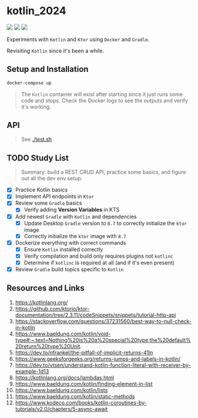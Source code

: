 # kotlin_2024

[![](https://img.shields.io/badge/Kotlin-1.9.22-purple.svg)](https://kotlinlang.org/) [![](https://img.shields.io/badge/ktor-2.3.11-purple.svg)](https://ktor.io/docs/welcome.html)
[![](https://img.shields.io/badge/gradle-8.7-blue.svg)](https://docs.gradle.org/current/userguide/userguide.html)

Experiments with `Kotlin` and `Ktor` using `Docker` and `Gradle`.

Revisiting  `Kotlin` since it's been a while.

## Setup and Installation

```bash
docker-compose up
```

> The `Kotlin` container will exist after starting since it just runs some code and stops. Check the Docker logs to see the outputs and verify it's working.

## API

> See [./test.sh](./test.sh)

## TODO Study List

> Summary: build a REST CRUD API, practice some basics, and figure out all the dev env setup.

- [x] Practice Kotlin basics
- [x] Implement API endpoints in `Ktor`
- [x] Review some `Gradle` basics
  - [x] Verify adding **Version Variables** in KTS
- [x] Add newest `Gradle` with `Kotlin` and dependencies
  - [x] Update Desktop `Gradle` version to `8.7` to correctly initialize the `ktor` image
  - [x] Correctly initialize the `ktor` image with `8.7`
- [x] Dockerize everything with correct commands
  - [x] Ensure `Kotlin` installed correctly
  - [x] Verify compilation and build only requires plugins not `kotlinc`
  - [x] Determine if `kotlinc` is required at all (and if it's even present)
- [x] Review `Gradle` build topics specific to `Kotlin`

## Resources and Links 

1. https://kotlinlang.org/
2. https://github.com/ktorio/ktor-documentation/tree/2.3.11/codeSnippets/snippets/tutorial-http-api
3. https://stackoverflow.com/questions/37231560/best-way-to-null-check-in-kotlin
4. https://www.baeldung.com/kotlin/void-type#:~:text=Nothing%20is%20a%20special%20type,the%20default%20return%20type%20Unit.
5. https://dev.to/nfrankel/the-pitfall-of-implicit-returns-41ln
6. https://www.geeksforgeeks.org/returns-jumps-and-labels-in-kotlin/
7. https://dev.to/vtsen/understand-kotlin-function-literal-with-receiver-by-example-1d13
8. https://kotlinlang.org/docs/lambdas.html
9. https://www.baeldung.com/kotlin/finding-element-in-list
10. https://www.baeldung.com/kotlin/lists
11. https://www.baeldung.com/kotlin/static-methods
12. https://www.kodeco.com/books/kotlin-coroutines-by-tutorials/v2.0/chapters/5-async-await